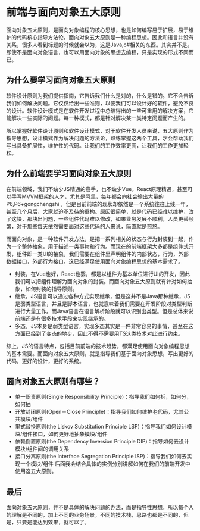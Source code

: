 # 前端与面向对象五大原则
面向对象五大原则，是面向对象编程的核心思想，也是如何编写易于扩展，易于维护的代码核心指导方法论。面向对象五大原则是一种编程思想。因此和语言并没有关系，很多人看到标题的时候就会以为，这是Java,c#相关的东西。其实并不是。即使不是面向对象语言，也可以用面向对象的思想去编程，只是实现的形式不同而已。

## 为什么要学习面向对象五大原则
软件设计原则为我们提供指南，它告诉我们什么是对的，什么是错的。它不会告诉我们如何解决问题。它仅仅给出一些准则，以便我们可以设计好的软件，避免不良的设计。软件设计模式是在软件开发过程中总结得出的一些可重用的解决方案，它能解决一些实际的问题。每一种模式，都是针对解决某一类特定问题而产生的。

所以掌握好软件设计原则和软件设计模式，对于软件开发人员来说，五大原则作为指导思想，设计模式作为解决问题的方法论，熟练掌握这两个工具，才会帮助我们写出具备扩展性，维护性的代码。让我们的工作效率更高，让我们的工作更加轻松。

## 为什么前端要学习面向对象五大原则
在前端领域，我们不缺少JS精通的高手，也不缺少Vue，React原理精通，甚至可以手写MVVM框架的人才，尤其是阿里，每年都会向社会输出大量的P6,P6+gongchengshi ，但是目前前端的现状却依然是一个系统往往上线一年，甚至几个月后，大家就迫不及待的重构。原因很简单，就是代码已经难以维护，改了这块，那块出问题，一些组件代码难以修改，如果业务发展不顺利，人员更替频繁，对于那些每天依然需要面对这些代码的人来说，简直就是煎熬。

而面向对象，是一种软件开发方法，是把一系列相关的状态与行为封装到一起，作为一个整体抽象，用于描述一类事物和行为。而现在的前端框架大多都是组件式开发，组件即一类UI的抽象，我们需要在组件里声明组件的内部状态，行为，外部数据接口，外部行为接口。这已经满足使用面向对象编程思想的基本需求了。

- 封装，在Vue也好，React也罢，都是以组件为基本单位进行UI的开发，因此我们可以把组件理解为面向对象的封装。而面向对象五大原则就有针对如何抽象，如何封装的指导原则。
- 继承，JS语言可以通过各种方式实现继承，但是这并不是Java那种继承，JS是弱类型语言，并且是脚本语言，也就意味着我们需要在开发阶段对类型判断进行大量工作。而Java语言在语言解析阶段就可以识别出类型。但是总体来说前端还是有很多技术手段来实现继承的。
- 多态，JS本身是弱类型语言，实现多态其实是一件非常容易的事情，甚至在这方面已经到了变态的地步，因此不得不需要用TS这类技术对此进行约束。

综上，JS的语言特点，包括目前前端的技术趋势，都满足使用面向对象编程思想的基本需要。而面向对象五大原则，就是指导我们基于面向对象思想，写出更好的代码，更好的设计，更好的系统。

## 面向对象五大原则有哪些？
- 单一职责原则(Single Responsibility Principle)：指导我们如何拆，如何分，如何抽
- 开放封闭原则(Open－Close Principle)：指导我们如何维护老代码，尤其公共模块/组件
- 里式替换原则(the Liskov Substitution Principle LSP)：指导我们如何设计模块/组件接口，如何更好地抽象模块/组件
- 依赖倒置原则(the Dependency Inversion Principle DIP)：指导如何去设计模块/组件间的调用关系
- 接口分离原则(the Interface Segregation Principle ISP)：指导我们如何去实现一个模块/组件
后面我会结合具体的实例分别讲解如何在我们的前端开发中使用这五大原则。

## 最后
面向对象五大原则，并不是具体的解决问题的办法，而是指导性思想，所以每个人的理解是不同的，加上不同的业务场景，不同的技术栈，思路也都是不同的，但是，只要是能达到效果，就可以了。